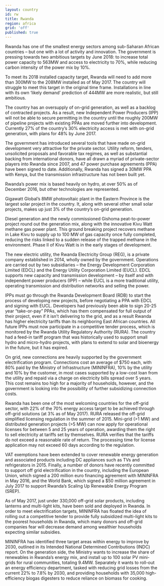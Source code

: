 ```yaml
---
layout: country
id: rw
title: Rwanda
region: africa
grid: 'off'
published: true
---
```


Rwanda has one of the smallest energy sectors among sub-Saharan African countries – but one with a lot of activity and innovation. The government is pressing towards two ambitious targets by June 2018: to increase total power capacity to 563MW and access to electricity to 70%, while reducing carbon intensity of the power mix by 10%.

To meet its 2018 installed capacity target, Rwanda will need to add more than 300MW to the 208MW installed as of May 2017. The country will struggle to meet this target in the original time frame. Installations in line with its own ‘likely demand’ prediction of 444MW are more realistic, but still ambitious. 

The country has an oversupply of on-grid generation, as well as a backlog of contracted projects. As a result, new Independent Power Producers (IPP) will not be able to secure permitting in the country until the roughly 200MW of pipeline projects with existing PPAs are moved further into development. Currently 27% of the country’s 30% electricity access is met with on-grid generation, with plans for 48% by June 2017.

The government has introduced several tools that have made on-grid development very attractive for the private sector. Utility reform, tenders, unsolicited proposals and favorable tax regimes, as well as substantial backing from international donors, have all drawn a myriad of private-sector players into Rwanda since 2007, and 47 power purchase agreements (PPA) have been signed to date. Additionally, Rwanda has signed a 30MW PPA with Kenya, but the transmission infrastructure has not been built yet.

Rwanda’s power mix is based heavily on hydro, at over 50% as of December 2016, but other technologies are represented. 

Gigawatt Global’s 8MW photovoltaic plant in the Eastern Province is the largest solar project in the country. It, along with several other small solar projects, makes up just 3% of the country’s on-grid generation. 

Diesel generation and the newly commissioned Gishoma peat-to-power project round out the generation mix, along with the innovative Kivu Watt methane gas power plant. This ground breaking project recovers methane in Lake Kivu to supply up to 100 MW of gas capacity once fully completed, reducing the risks linked to a sudden release of the trapped methane in the environment. Phase II of Kivu Watt is in the early stages of development.

The new electric utility, the Rwanda Electricity Group (REG), is a private company established in 2014, wholly owned by the government. Operations are carried out by two subsidiaries – the Energy Development Corporation Limited (EDCL) and the Energy Utility Corporation Limited (EUCL). EDCL supports new capacity and transmission development – by itself and with independent power producers (IPP) – while EUCL is a more traditional utility, operating transmission and distribution networks and selling the power.

IPPs must go through the Rwanda Development Board (RDB) to start the process of developing new projects, before negotiating a PPA with EDCL and signing with EUCL. Developers had previously been able to sign 20-25 year “take-or-pay” PPAs, which has them compensated for full output of their project, even if it isn’t delivering to the grid, and as a result Rwanda has higher electricity tariffs than its neighboring East African countries. All future IPPs must now participate in a competitive tender process, which is monitored by the Rwanda Utility Regulatory Authority (RURA). The country had a feed-in tariff program that was historically used to support small hydro and micro-hydro projects, with plans to extend to solar and bioenergy in the future, but it has expired.

On grid, new connections are heavily supported by the government electrification program. Connections cost an average of $750 each, with 80% paid by the Ministry of Infrastructure (MININFRA), 10% by the utility and 10% by the customer, in most cases supported by a low-cost loan from the utility and repaid via a charge on electricity bills spread over 5 years. This cost remains too high for a majority of households, however, and the government is looking into the possibility of further subsidizing connection costs.

Rwanda has been one of the most welcoming countries for the off-grid sector, with 22% of the 70% energy access target to be achieved through off-grid solutions (at 3% as of May 2017). RURA released the off-grid simplified licensing regulation in the summer of 2015. 
Mini-grid (>1 MW) and distributed generation projects (>5 MW) can now apply for operational licenses for between 5 and 25 years of operation, awarding them the right to sell electricity at tariffs set by themselves. RURA verifies that the tariffs do not exceed a reasonable rate of return. The processing time for license application may not exceed 60 days according to the regulation.

VAT exemptions have been extended to cover renewable energy generation and associated products including DC appliances such as TVs and refrigerators in 2015. Finally, a number of donors have recently committed to support off grid electrification in the country, including the European Union, which signed a 200 million euro financing agreement with MININFRA in May 2016, and the World Bank, which signed a $50 million agreement in July 2017 to support Rwanda’s Scaling Up Renewable Energy Program (SREP). 

As of May 2017, just under 330,000 off-grid solar products, including lanterns and multi-light kits, have been sold and deployed in Rwanda. In order to meet electrification targets, MININFRA has floated the idea of rolling out a competitive tender to provide fully subsidized multi-light kits to the poorest households in Rwanda, which many donors and off-grid companies fear will decrease demand among wealthier households expecting similar subsidies.

MININFRA has identified three target areas within energy to improve by 2030, outlined in its Intended National Determined Contributions (INDC) report. On the generation side, the Ministry wants to increase the share of renewables in Rwanda’s energy mix, and install up to 100 solar PV mini-grids for rural communities, totaling 9.4MW. Separately it wants to roll-out an energy efficiency department, tasked with reducing grid losses from the current 22% to 7.8% by 2030, and providing households with 35,000 high-efficiency biogas digesters to reduce reliance on biomass for cooking.
 